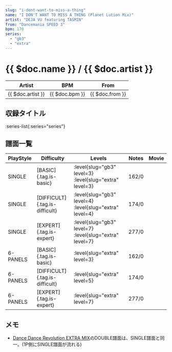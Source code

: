 ```yaml
---
slug: "i-dont-want-to-miss-a-thing"
name: "I DON'T WANT TO MISS A THING (Planet Lution Mix)"
artist: "DEJA VU featuring TASMIN"
from: "Dancemania SPEED 3"
bpm: 170
series:
  - "gb3"
  - "extra"
---
```


# {{ $doc.name }} / {{ $doc.artist }}

|Artist|BPM|From|
|------|---|----|
|{{ $doc.artist }}|{{ $doc.bpm }}|{{ $doc.from }}|

## 収録タイトル

:series-list{:series="series"}

## 譜面一覧

|PlayStyle|Difficulty|Levels|Notes|Movie|
|---------|----------|------|-----|-----|
|SINGLE|[BASIC]{.tag.is-basic}|:level{slug="gb3" level=3} :level{slug="extra" level=3}|162/0||
|SINGLE|[DIFFICULT]{.tag.is-difficult}|:level{slug="gb3" level=4} :level{slug="extra" level=4}|174/0||
|SINGLE|[EXPERT]{.tag.is-expert}|:level{slug="gb3" level=7} :level{slug="extra" level=7}|277/0||
|6-PANELS|[BASIC]{.tag.is-basic}|:level{slug="extra" level=3}|162/0||
|6-PANELS|[DIFFICULT]{.tag.is-difficult}|:level{slug="extra" level=5}|174/0||
|6-PANELS|[EXPERT]{.tag.is-expert}|:level{slug="extra" level=7}|277/0||

## メモ

- [Dance Dance Revolution EXTRA MIX](/series/extra)のDOUBLE譜面は、SINGLE譜面と同一。(1P側にSINGLE譜面が流れる)
